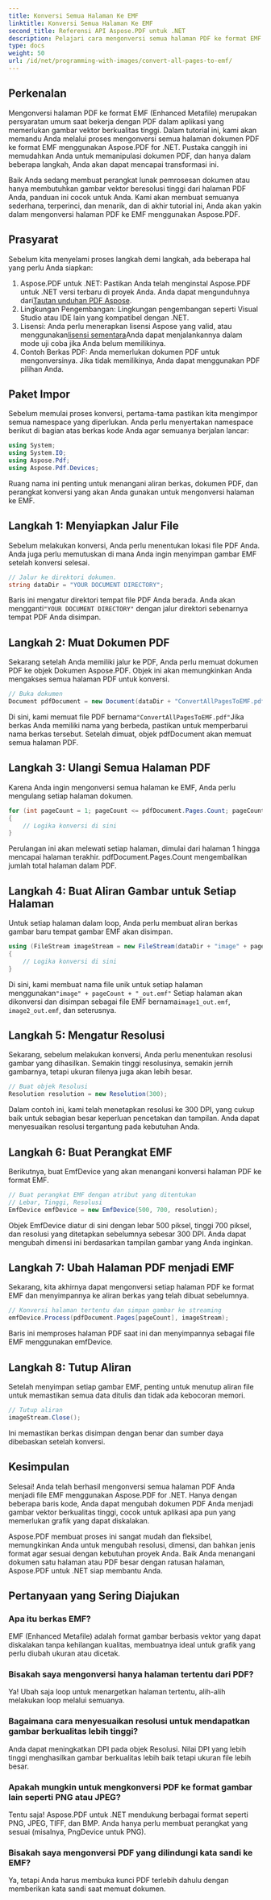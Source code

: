 ```yaml
---
title: Konversi Semua Halaman Ke EMF
linktitle: Konversi Semua Halaman Ke EMF
second_title: Referensi API Aspose.PDF untuk .NET
description: Pelajari cara mengonversi semua halaman PDF ke format EMF menggunakan Aspose.PDF untuk .NET dengan tutorial terperinci dan dioptimalkan SEO ini.
type: docs
weight: 50
url: /id/net/programming-with-images/convert-all-pages-to-emf/
---
```

## Perkenalan

Mengonversi halaman PDF ke format EMF (Enhanced Metafile) merupakan persyaratan umum saat bekerja dengan PDF dalam aplikasi yang memerlukan gambar vektor berkualitas tinggi. Dalam tutorial ini, kami akan memandu Anda melalui proses mengonversi semua halaman dokumen PDF ke format EMF menggunakan Aspose.PDF for .NET. Pustaka canggih ini memudahkan Anda untuk memanipulasi dokumen PDF, dan hanya dalam beberapa langkah, Anda akan dapat mencapai transformasi ini.

Baik Anda sedang membuat perangkat lunak pemrosesan dokumen atau hanya membutuhkan gambar vektor beresolusi tinggi dari halaman PDF Anda, panduan ini cocok untuk Anda. Kami akan membuat semuanya sederhana, terperinci, dan menarik, dan di akhir tutorial ini, Anda akan yakin dalam mengonversi halaman PDF ke EMF menggunakan Aspose.PDF.

## Prasyarat

Sebelum kita menyelami proses langkah demi langkah, ada beberapa hal yang perlu Anda siapkan:

1.  Aspose.PDF untuk .NET: Pastikan Anda telah menginstal Aspose.PDF untuk .NET versi terbaru di proyek Anda. Anda dapat mengunduhnya dari[Tautan unduhan PDF Aspose](https://releases.aspose.com/pdf/net/).
2. Lingkungan Pengembangan: Lingkungan pengembangan seperti Visual Studio atau IDE lain yang kompatibel dengan .NET.
3.  Lisensi: Anda perlu menerapkan lisensi Aspose yang valid, atau menggunakan[lisensi sementara](https://purchase.aspose.com/temporary-license/)Anda dapat menjalankannya dalam mode uji coba jika Anda belum memilikinya.
4. Contoh Berkas PDF: Anda memerlukan dokumen PDF untuk mengonversinya. Jika tidak memilikinya, Anda dapat menggunakan PDF pilihan Anda.

## Paket Impor

Sebelum memulai proses konversi, pertama-tama pastikan kita mengimpor semua namespace yang diperlukan. Anda perlu menyertakan namespace berikut di bagian atas berkas kode Anda agar semuanya berjalan lancar:

```csharp
using System;
using System.IO;
using Aspose.Pdf;
using Aspose.Pdf.Devices;
```

Ruang nama ini penting untuk menangani aliran berkas, dokumen PDF, dan perangkat konversi yang akan Anda gunakan untuk mengonversi halaman ke EMF.

## Langkah 1: Menyiapkan Jalur File

Sebelum melakukan konversi, Anda perlu menentukan lokasi file PDF Anda. Anda juga perlu memutuskan di mana Anda ingin menyimpan gambar EMF setelah konversi selesai.

```csharp
// Jalur ke direktori dokumen.
string dataDir = "YOUR DOCUMENT DIRECTORY";
```

 Baris ini mengatur direktori tempat file PDF Anda berada. Anda akan mengganti`"YOUR DOCUMENT DIRECTORY"` dengan jalur direktori sebenarnya tempat PDF Anda disimpan.

## Langkah 2: Muat Dokumen PDF

Sekarang setelah Anda memiliki jalur ke PDF, Anda perlu memuat dokumen PDF ke objek Dokumen Aspose.PDF. Objek ini akan memungkinkan Anda mengakses semua halaman PDF untuk konversi.

```csharp
// Buka dokumen
Document pdfDocument = new Document(dataDir + "ConvertAllPagesToEMF.pdf");
```

 Di sini, kami memuat file PDF bernama`"ConvertAllPagesToEMF.pdf"`Jika berkas Anda memiliki nama yang berbeda, pastikan untuk memperbarui nama berkas tersebut. Setelah dimuat, objek pdfDocument akan memuat semua halaman PDF.

## Langkah 3: Ulangi Semua Halaman PDF

Karena Anda ingin mengonversi semua halaman ke EMF, Anda perlu mengulang setiap halaman dokumen.

```csharp
for (int pageCount = 1; pageCount <= pdfDocument.Pages.Count; pageCount++)
{
    // Logika konversi di sini
}
```

Perulangan ini akan melewati setiap halaman, dimulai dari halaman 1 hingga mencapai halaman terakhir. pdfDocument.Pages.Count mengembalikan jumlah total halaman dalam PDF.

## Langkah 4: Buat Aliran Gambar untuk Setiap Halaman

Untuk setiap halaman dalam loop, Anda perlu membuat aliran berkas gambar baru tempat gambar EMF akan disimpan.

```csharp
using (FileStream imageStream = new FileStream(dataDir + "image" + pageCount + "_out" + ".emf", FileMode.Create))
{
    // Logika konversi di sini
}
```

 Di sini, kami membuat nama file unik untuk setiap halaman menggunakan`"image" + pageCount + "_out.emf"` Setiap halaman akan dikonversi dan disimpan sebagai file EMF bernama`image1_out.emf`, `image2_out.emf`, dan seterusnya.

## Langkah 5: Mengatur Resolusi

Sekarang, sebelum melakukan konversi, Anda perlu menentukan resolusi gambar yang dihasilkan. Semakin tinggi resolusinya, semakin jernih gambarnya, tetapi ukuran filenya juga akan lebih besar.

```csharp
// Buat objek Resolusi
Resolution resolution = new Resolution(300);
```

Dalam contoh ini, kami telah menetapkan resolusi ke 300 DPI, yang cukup baik untuk sebagian besar keperluan pencetakan dan tampilan. Anda dapat menyesuaikan resolusi tergantung pada kebutuhan Anda.

## Langkah 6: Buat Perangkat EMF

Berikutnya, buat EmfDevice yang akan menangani konversi halaman PDF ke format EMF.

```csharp
// Buat perangkat EMF dengan atribut yang ditentukan
// Lebar, Tinggi, Resolusi
EmfDevice emfDevice = new EmfDevice(500, 700, resolution);
```

Objek EmfDevice diatur di sini dengan lebar 500 piksel, tinggi 700 piksel, dan resolusi yang ditetapkan sebelumnya sebesar 300 DPI. Anda dapat mengubah dimensi ini berdasarkan tampilan gambar yang Anda inginkan.

## Langkah 7: Ubah Halaman PDF menjadi EMF

Sekarang, kita akhirnya dapat mengonversi setiap halaman PDF ke format EMF dan menyimpannya ke aliran berkas yang telah dibuat sebelumnya.

```csharp
// Konversi halaman tertentu dan simpan gambar ke streaming
emfDevice.Process(pdfDocument.Pages[pageCount], imageStream);
```

Baris ini memproses halaman PDF saat ini dan menyimpannya sebagai file EMF menggunakan emfDevice.

## Langkah 8: Tutup Aliran

Setelah menyimpan setiap gambar EMF, penting untuk menutup aliran file untuk memastikan semua data ditulis dan tidak ada kebocoran memori.

```csharp
// Tutup aliran
imageStream.Close();
```

Ini memastikan berkas disimpan dengan benar dan sumber daya dibebaskan setelah konversi.

## Kesimpulan

Selesai! Anda telah berhasil mengonversi semua halaman PDF Anda menjadi file EMF menggunakan Aspose.PDF for .NET. Hanya dengan beberapa baris kode, Anda dapat mengubah dokumen PDF Anda menjadi gambar vektor berkualitas tinggi, cocok untuk aplikasi apa pun yang memerlukan grafik yang dapat diskalakan.

Aspose.PDF membuat proses ini sangat mudah dan fleksibel, memungkinkan Anda untuk mengubah resolusi, dimensi, dan bahkan jenis format agar sesuai dengan kebutuhan proyek Anda. Baik Anda menangani dokumen satu halaman atau PDF besar dengan ratusan halaman, Aspose.PDF untuk .NET siap membantu Anda.

## Pertanyaan yang Sering Diajukan

### Apa itu berkas EMF?
EMF (Enhanced Metafile) adalah format gambar berbasis vektor yang dapat diskalakan tanpa kehilangan kualitas, membuatnya ideal untuk grafik yang perlu diubah ukuran atau dicetak.

### Bisakah saya mengonversi hanya halaman tertentu dari PDF?
Ya! Ubah saja loop untuk menargetkan halaman tertentu, alih-alih melakukan loop melalui semuanya.

### Bagaimana cara menyesuaikan resolusi untuk mendapatkan gambar berkualitas lebih tinggi?
Anda dapat meningkatkan DPI pada objek Resolusi. Nilai DPI yang lebih tinggi menghasilkan gambar berkualitas lebih baik tetapi ukuran file lebih besar.

### Apakah mungkin untuk mengkonversi PDF ke format gambar lain seperti PNG atau JPEG?
Tentu saja! Aspose.PDF untuk .NET mendukung berbagai format seperti PNG, JPEG, TIFF, dan BMP. Anda hanya perlu membuat perangkat yang sesuai (misalnya, PngDevice untuk PNG).

### Bisakah saya mengonversi PDF yang dilindungi kata sandi ke EMF?
Ya, tetapi Anda harus membuka kunci PDF terlebih dahulu dengan memberikan kata sandi saat memuat dokumen.